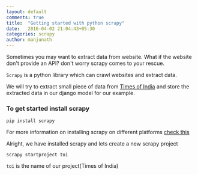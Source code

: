 ```yaml
---
layout: default
comments: true
title:  "Getting started with python scrapy"
date:   2016-04-02 21:04:43+05:30
categories: scrapy
author: manjunath
---
```

Sometimes you may want to extract data from website. What if the website don't provide an API? don't worry scrapy comes to your rescue.

`Scrapy` is a python library which can crawl websites and extract data.

We will try to extract small piece of data from [Times of India](http://timesofindia.indiatimes.com/) and store the extracted data in our django model for our example.

### To get started install scrapy
    pip install scrapy

For more information on installing scrapy on different platforms [check this](http://doc.scrapy.org/en/latest/intro/install.html)

Alright, we have installed scrapy and lets create a new scrapy project

    scrapy startproject toi

`toi` is the name of our project(Times of India)


